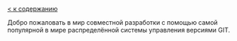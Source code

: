[< к содержанию](./readme.md)

Добро пожаловать в мир совместной разработки с помощью самой популярной в мире распределённой системы управления версиями GIT.